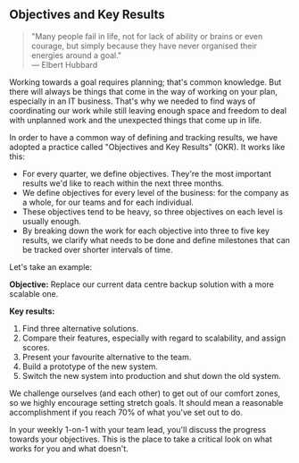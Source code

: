 ## Objectives and Key Results

>"Many people fail in life, not for lack of ability or brains or even courage,
>but simply because they have never organised their energies around a goal."  
>— Elbert Hubbard

Working towards a goal requires planning; that's common knowledge. But there will always be things that come in the way of working on your plan, especially in an IT business. That's why we needed to find ways of coordinating our work while still leaving enough space and freedom to deal with unplanned work and the unexpected things that come up in life.

In order to have a common way of defining and tracking results, we have adopted a practice called "Objectives and Key Results" (OKR). It works like this:

* For every quarter, we define objectives. They're the most important results we'd like to reach within the next three months.
* We define objectives for every level of the business: for the company as a whole, for our teams and for each individual.
* These objectives tend to be heavy, so three objectives on each level is usually enough.
* By breaking down the work for each objective into three to five key results, we clarify what needs to be done and define milestones that can be tracked over shorter intervals of time.

Let's take an example:

**Objective:** Replace our current data centre backup solution with a more
scalable one.

**Key results:**

1. Find three alternative solutions.
1. Compare their features, especially with regard to scalability, and assign scores.
1. Present your favourite alternative to the team.
1. Build a prototype of the new system.
1. Switch the new system into production and shut down the old system.

We challenge ourselves (and each other) to get out of our comfort zones, so we highly encourage setting stretch goals. It should mean a reasonable accomplishment if you reach 70% of what you've set out to do.

In your weekly 1-on-1 with your team lead, you'll discuss the progress towards your objectives. This is the place to take a critical look on what works for you and what doesn't.